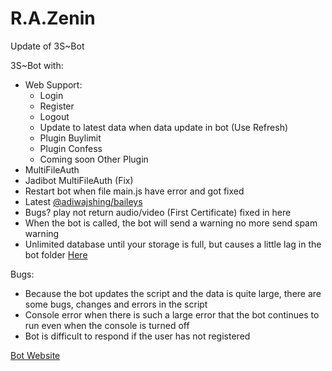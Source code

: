 # R.A.Zenin
Update of 3S~Bot

3S~Bot with:
- Web Support:
  - Login
  - Register
  - Logout
  - Update to latest data when data update in bot (Use Refresh) 
  - Plugin Buylimit
  - Plugin Confess
  - Coming soon Other Plugin
- MultiFileAuth
- Jadibot MultiFileAuth (Fix) 
- Restart bot when file main.js have error and got fixed
- Latest [@adiwajshing/baileys](https://github.com/adiwajshing/Baileys)
- Bugs? play not return audio/video (First Certificate) fixed in here
- When the bot is called, the bot will send a warning no more send spam warning
- Unlimited database until your storage is full, but causes a little lag in the bot folder [Here](https://github.com/HabustNyeh/zeninDB)

Bugs:
- Because the bot updates the script and the data is quite large, there are some bugs, changes and errors in the script
- Console error when there is such a large error that the bot continues to run even when the console is turned off
- Bot is difficult to respond if the user has not registered 

[Bot Website](https://www.myzenin.xyz) 
